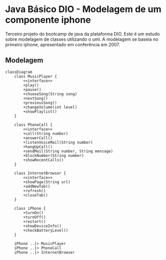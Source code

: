 # Java Básico DIO - Modelagem de um componente iphone
Terceiro projeto do bootcamp de java da plataforma DIO. Este é um estudo sobre modelagem de classes utilizando o uml. A modelagem se baseia no primeiro iphone, apresentado em conferência em 2007.

## Modelagem 
```mermaid
classDiagram
    class MusicPlayer {
        <<interface>>
        +play()
        +pause()
        +chooseSong(String song)
        +nextSong()
        +previousSong()
        +changeVolume(int level)
        +showPlaylist()
    }

    class PhoneCall {
        <<interface>>
        +call(String number)
        +answerCall()
        +listenVoiceMail(String number)
        +hangUpCall()
        +sendMail(String number, String mensage)
        +blockNumber(String number)
        +showRecentCalls()
    }

    class InternetBrowser {
        <<interface>>
        +showPage(String url)
        +addNewTab()
        +refresh()
        +closeTab()
    }

    class iPhone {
        +turnOn()
        +turnOff()
        +restart()
        +showDeviceInfo()
        +checkBatteryLevel()
    }

    iPhone ..|> MusicPlayer
    iPhone ..|> PhoneCall
    iPhone ..|> InternetBrowser
```

